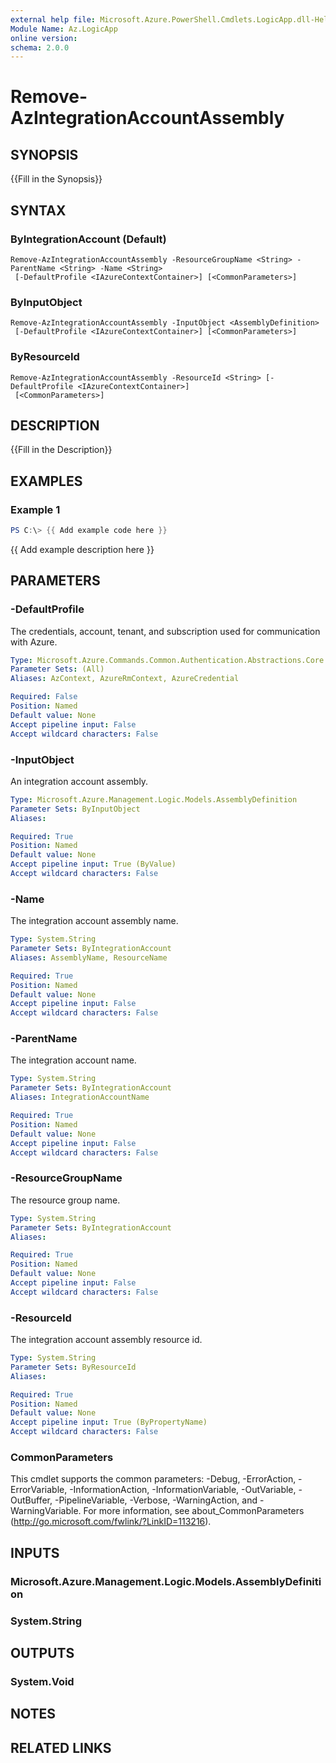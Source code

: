 ```yaml
---
external help file: Microsoft.Azure.PowerShell.Cmdlets.LogicApp.dll-Help.xml
Module Name: Az.LogicApp
online version:
schema: 2.0.0
---
```


# Remove-AzIntegrationAccountAssembly

## SYNOPSIS
{{Fill in the Synopsis}}

## SYNTAX

### ByIntegrationAccount (Default)
```
Remove-AzIntegrationAccountAssembly -ResourceGroupName <String> -ParentName <String> -Name <String>
 [-DefaultProfile <IAzureContextContainer>] [<CommonParameters>]
```

### ByInputObject
```
Remove-AzIntegrationAccountAssembly -InputObject <AssemblyDefinition>
 [-DefaultProfile <IAzureContextContainer>] [<CommonParameters>]
```

### ByResourceId
```
Remove-AzIntegrationAccountAssembly -ResourceId <String> [-DefaultProfile <IAzureContextContainer>]
 [<CommonParameters>]
```

## DESCRIPTION
{{Fill in the Description}}

## EXAMPLES

### Example 1
```powershell
PS C:\> {{ Add example code here }}
```

{{ Add example description here }}

## PARAMETERS

### -DefaultProfile
The credentials, account, tenant, and subscription used for communication with Azure.

```yaml
Type: Microsoft.Azure.Commands.Common.Authentication.Abstractions.Core.IAzureContextContainer
Parameter Sets: (All)
Aliases: AzContext, AzureRmContext, AzureCredential

Required: False
Position: Named
Default value: None
Accept pipeline input: False
Accept wildcard characters: False
```

### -InputObject
An integration account assembly.

```yaml
Type: Microsoft.Azure.Management.Logic.Models.AssemblyDefinition
Parameter Sets: ByInputObject
Aliases:

Required: True
Position: Named
Default value: None
Accept pipeline input: True (ByValue)
Accept wildcard characters: False
```

### -Name
The integration account assembly name.

```yaml
Type: System.String
Parameter Sets: ByIntegrationAccount
Aliases: AssemblyName, ResourceName

Required: True
Position: Named
Default value: None
Accept pipeline input: False
Accept wildcard characters: False
```

### -ParentName
The integration account name.

```yaml
Type: System.String
Parameter Sets: ByIntegrationAccount
Aliases: IntegrationAccountName

Required: True
Position: Named
Default value: None
Accept pipeline input: False
Accept wildcard characters: False
```

### -ResourceGroupName
The resource group name.

```yaml
Type: System.String
Parameter Sets: ByIntegrationAccount
Aliases:

Required: True
Position: Named
Default value: None
Accept pipeline input: False
Accept wildcard characters: False
```

### -ResourceId
The integration account assembly resource id.

```yaml
Type: System.String
Parameter Sets: ByResourceId
Aliases:

Required: True
Position: Named
Default value: None
Accept pipeline input: True (ByPropertyName)
Accept wildcard characters: False
```

### CommonParameters
This cmdlet supports the common parameters: -Debug, -ErrorAction, -ErrorVariable, -InformationAction, -InformationVariable, -OutVariable, -OutBuffer, -PipelineVariable, -Verbose, -WarningAction, and -WarningVariable. For more information, see about_CommonParameters (http://go.microsoft.com/fwlink/?LinkID=113216).

## INPUTS

### Microsoft.Azure.Management.Logic.Models.AssemblyDefinition

### System.String

## OUTPUTS

### System.Void

## NOTES

## RELATED LINKS
